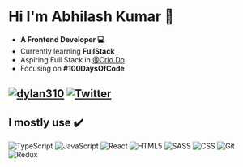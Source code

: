<h1 align="start">Hi I'm Abhilash Kumar 👋  </h1>

- **A Frontend Developer 💻** <br />
- Currently learning **FullStack**
- Aspiring Full Stack in <a href="https://www.crio.do">@Crio.Do</a> 
- Focusing on **#100DaysOfCode**

[![dylan310](https://img.shields.io/badge/LinkedIn-%230077B5.svg?style=for-the-badge&logo=linkedin&logoColor=white)](https://www.linkedin.com/in/abhilash-kumar-72b125246)
[![Twitter](https://img.shields.io/badge/Twitter-%231DA1F2.svg?style=for-the-badge&logo=Twitter&logoColor=white)](https://twitter.com/abhilash_madi)
---

## I mostly use :heavy_check_mark:
![TypeScript](https://img.shields.io/badge/typescript-%23007ACC.svg?style=for-the-badge&logo=typescript&logoColor=white) ![JavaScript](https://img.shields.io/badge/javascript-%23323330.svg?style=for-the-badge&logo=javascript&logoColor=%23F7DF1E) ![React](https://img.shields.io/badge/react-%2320232a.svg?style=for-the-badge&logo=react&logoColor=%2361DAFB) ![HTML5](https://img.shields.io/badge/HTML5-E34F26?style=for-the-badge&logo=html5&logoColor=white) ![SASS](https://img.shields.io/badge/SASS-hotpink.svg?style=for-the-badge&logo=SASS&logoColor=white) ![CSS](https://img.shields.io/badge/CSS3-1572B6?style=for-the-badge&logo=css3&logoColor=white)  ![Git](https://img.shields.io/badge/git-%23F05033.svg?style=for-the-badge&logo=git&logoColor=white) ![Redux](https://img.shields.io/badge/redux-%23593d88.svg?style=for-the-badge&logo=redux&logoColor=white)


